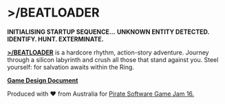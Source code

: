 # >/BEATLOADER

**INITIALISING STARTUP SEQUENCE…**
**UNKNOWN ENTITY DETECTED.**
**IDENTIFY. HUNT. EXTERMINATE.**

**[>/BEATLOADER](https://ambientredoubt.itch.io/beatloader)** is a hardcore rhythm, action-story adventure. Journey through a silicon labyrinth and crush all those that stand against you. Steel yourself: for salvation awaits within the Ring.

**[Game Design Document](https://docs.google.com/document/d/10gfmqOtj-qQNe4mj1nFn0Q8Krl8pNQKjkAHdszvuNOY)**

Produced with ❤️ from Australia for [Pirate Software Game Jam 16.](https://itch.io/jam/pirate)
